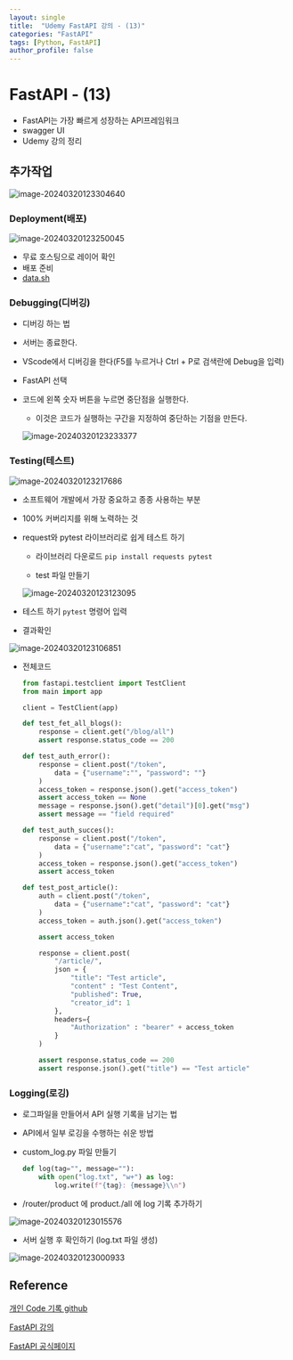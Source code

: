 ```yaml
---
layout: single
title:  "Udemy FastAPI 강의 - (13)"
categories: "FastAPI"
tags: [Python, FastAPI]
author_profile: false
---
```


# FastAPI - (13)
   - FastAPI는 가장 빠르게 성장하는 API프레임워크
   - swagger UI
   - Udemy 강의 정리

## 추가작업

![image-20240320123304640](/images/2023-01-27-FastAPI_udemy/image-20240320123304640.png)

### Deployment(배포)

   ![image-20240320123250045](/images/2023-01-27-FastAPI_udemy/image-20240320123250045.png)

   - 무료 호스팅으로 레이어 확인
   - 배포 준비
   - [data.sh](http://data.sh)

### Debugging(디버깅)

   - 디버깅 하는 법

   - 서버는 종료한다.

   - VScode에서 디버깅을 한다(F5를 누르거나 Ctrl + P로 검색란에 Debug을 입력)

   - FastAPI 선택

   - 코드에 왼쪽 숫자 버튼을 누르면 중단점을 실행한다.

      - 이것은 코드가 실행하는 구간을 지정하여 중단하는 기점을 만든다.

      ![image-20240320123233377](/images/2023-01-27-FastAPI_udemy/image-20240320123233377.png)

### Testing(테스트)

![image-20240320123217686](/images/2023-01-27-FastAPI_udemy/image-20240320123217686.png)

   - 소프트웨어 개발에서 가장 중요하고 종종 사용하는 부분

   - 100% 커버리지를 위해 노력하는 것

   - request와 pytest 라이브러리로 쉽게 테스트 하기

      - 라이브러리 다운로드
      `pip install requests pytest`

      - test 파일 만들기

      ![image-20240320123123095](/images/2023-01-27-FastAPI_udemy/image-20240320123123095.png)

   - 테스트 하기 `pytest` 명령어 입력

   - 결과확인

   ![image-20240320123106851](/images/2023-01-27-FastAPI_udemy/image-20240320123106851.png)

   - 전체코드

      ```python
      from fastapi.testclient import TestClient
      from main import app
      
      client = TestClient(app)
      
      def test_fet_all_blogs():
          response = client.get("/blog/all")
          assert response.status_code == 200
      
      def test_auth_error():
          response = client.post("/token",
              data = {"username":"", "password": ""}
          )
          access_token = response.json().get("access_token")
          assert access_token == None
          message = response.json().get("detail")[0].get("msg")
          assert message == "field required"
      
      def test_auth_succes():
          response = client.post("/token",
              data = {"username":"cat", "password": "cat"}
          )
          access_token = response.json().get("access_token")
          assert access_token
      
      def test_post_article():
          auth = client.post("/token",
              data = {"username":"cat", "password": "cat"}
          )
          access_token = auth.json().get("access_token")
      
          assert access_token
      
          response = client.post(
              "/article/",
              json = {
                  "title": "Test article",
                  "content" : "Test Content",
                  "published": True,
                  "creator_id": 1
              },
              headers={
                  "Authorization" : "bearer" + access_token
              }
          )
      
          assert response.status_code == 200
          assert response.json().get("title") == "Test article"
      ```

### Logging(로깅)

   - 로그파일을 만들어서 API 실행 기록을 남기는 법

   - API에서 일부 로깅을 수행하는 쉬운 방법

   - custom_log.py 파일 만들기

      ```python
      def log(tag="", message=""):
          with open("log.txt", "w+") as log:
              log.write(f"{tag}: {message}\\n")
      ```

   - /router/product 에 product./all 에 log 기록 추가하기

   ![image-20240320123015576](/images/2023-01-27-FastAPI_udemy/image-20240320123015576.png)

   - 서버 실행 후 확인하기 (log.txt 파일 생성)

   ![image-20240320123000933](/images/2023-01-27-FastAPI_udemy/image-20240320123000933.png)

## Reference
[개인 Code 기록 github](https://github.com/chusonghyeon/FastAPI_Project)

[FastAPI 강의](https://www.udemy.com/course/completefastapi/?couponCode=KEEPLEARNING)

[FastAPI 공식페이지](https://fastapi.tiangolo.com/ko/)